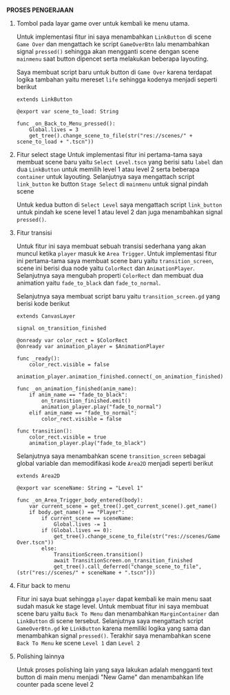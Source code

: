 **PROSES PENGERJAAN**

1. Tombol pada layar game over untuk kembali ke menu utama.

    Untuk implementasi fitur ini saya menambahkan `LinkButton` di scene `Game Over` dan mengattach ke script `GameOverBtn` lalu menambahkan signal `pressed()` sehingga akan mengganti scene dengan scene `mainmenu` saat button dipencet serta melakukan beberapa layouting.

    Saya membuat script baru untuk button di `Game Over` karena terdapat logika tambahan yaitu mereset `life` sehingga kodenya menjadi seperti berikut
    ```
    extends LinkButton

    @export var scene_to_load: String

    func _on_Back_to_Menu_pressed():
        Global.lives = 3
        get_tree().change_scene_to_file(str("res://scenes/" + scene_to_load + ".tscn"))
    ```

2. Fitur select stage
    Untuk implementasi fitur ini pertama-tama saya membuat scene baru yaitu `Select Level.tscn` yang berisi satu `label` dan dua `LinkButton` untuk  memilih level 1 atau level 2 serta beberapa `container` untuk layouting. Selanjutnya saya  mengattach script `link_button` ke button `Stage Select` di `mainmenu` untuk signal pindah scene

    Untuk kedua button di `Select Level` saya mengattach script `link_button` untuk pindah ke scene level 1 atau level 2 dan juga menambahkan signal `pressed()`.

3. Fitur transisi 

    Untuk fitur ini saya membuat sebuah transisi sederhana yang akan muncul ketika `player` masuk ke `Area Trigger`. Untuk implementasi fitur ini pertama-tama saya membuat scene baru yaitu `transition_screen`, scene ini berisi dua node yaitu `ColorRect` dan `AnimationPlayer`. Selanjutnya saya mengubah properti `ColorRect` dan membuat dua animation yaitu `fade_to_black` dan `fade_to_normal`.

    Selanjutnya saya membuat script baru yaitu `transition_screen.gd` yang berisi kode berikut
    ```
    extends CanvasLayer

    signal on_transition_finished

    @onready var color_rect = $ColorRect
    @onready var animation_player = $AnimationPlayer

    func _ready():
        color_rect.visible = false
        animation_player.animation_finished.connect(_on_animation_finished)
        
    func _on_animation_finished(anim_name):
        if anim_name == "fade_to_black":
            on_transition_finished.emit()
            animation_player.play("fade_to_normal")
        elif anim_name == "fade_to_normal":
            color_rect.visible = false
        
    func transition():
        color_rect.visible = true
        animation_player.play("fade_to_black")
    ```
    Selanjutnya saya menambahkan scene `transition_screen` sebagai global variable dan memodifikasi kode `Area2D` menjadi seperti berikut
    ```
    extends Area2D

    @export var sceneName: String = "Level 1"

    func _on_Area_Trigger_body_entered(body):
        var current_scene = get_tree().get_current_scene().get_name()
        if body.get_name() == "Player":
            if current_scene == sceneName:
                Global.lives -= 1
            if (Global.lives == 0):
                get_tree().change_scene_to_file(str("res://scenes/Game Over.tscn"))
            else:
                TransitionScreen.transition()
                await TransitionScreen.on_transition_finished
                get_tree().call_deferred("change_scene_to_file",(str("res://scenes/" + sceneName + ".tscn")))
    ```

4. Fitur back to menu

    Fitur ini saya buat sehingga `player` dapat kembali ke main menu saat sudah masuk ke stage level. Untuk membuat fitur ini saya membuat scene baru yaitu `Back To Menu` dan menambahkan `MarginContainer` dan `LinkButton` di scene tersebut. Selanjutnya saya mengattach script `GameOverBtn.gd` ke `LinkButton` karena memiliki logika yang sama dan menambahkan signal `pressed()`. Terakhir saya menambahkan scene `Back To Menu` ke scene `Level 1` dan `Level 2`

5. Polishing lainnya
    
    Untuk proses polishing lain yang saya lakukan adalah mengganti text button di main menu menjadi "New Game" dan menambahkan life counter pada scene level 2